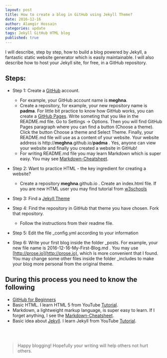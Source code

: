 ```yaml
---
layout: post
title: How to create a blog in GitHub using Jekyll Theme?
date: 2016-12-16
author: Alamgir Hossain
categories: update
tags: Jekyll GitHub HTML blog
published: true
---
```


I will describe, step by step, how to build a blog  powered by Jekyll, a fantastic static website generator which is easily maintainable. I will also describe how to host your Jekyll site, for free, in a GitHub repository.

## Steps:

- Step 1: Create a [GitHub](https://github.com/) account.
  - For example, your GitHub account name is **meghna**.
  - Create a repository, for example, your new repository name is **padma**. For little bit practice to know how GitHub works, you can create a [GitHub Pages](https://pages.github.com/). Write someting that you like in the README.md file. Go to Settings -> Options. Then you will find GitHub Pages paragraph where you can find a button (Choose a theme). Click the button Choose a theme and Select Theme. Finally, your README.md file will use as a content of your website. Your website address is http://**meghna**.github.io/**padma** . Yes, anyone can view your website and finally you created a website in GitHub!   
  - For writing README.md file you may learn Markdown which is super easy. You may see [Markdown-Cheatsheet](https://github.com/adam-p/markdown-here/wiki/Markdown-Cheatsheet).

- Step 2: Want to practice HTML - the key ingredient for creating a website?  
  - Create a repository **meghna**.github.io . Create an index.html file. If you are new HTML user you may find tutorial from [w3schools](http://www.w3schools.com/html/) 

- Step 3: Find a [Jekyll Theme](https://jekyllthemes.io/)

- Step 4: Find the repository in GitHub that theme you have chosen. Fork that repository.
  - Follow the instructions from their readme file.

- Step 5: Edit the file _config.yml according to your information

- Step 6: Write your first blog inside the folder _posts. For example, your new file name is 2016-12-16-My-First-Blog.md . You may use [http://prose.io](http://prose.io), which is more convenient that I found. You may change some other files inside the folder _includes to make your blog more personal from the original theme.

## During this process you need to know the following
- [GitHub for Beginners](https://guides.github.com/activities/hello-world/) 
- Basic HTML. I learn HTML 5 from YouTube [Tutorial](https://www.youtube.com/playlist?list=PL1A2CSdiySGIlme1vVXbXBZpK1aDb4TBG).
- Markdown, a lightweight markup language, is super easy to learn. If I forget anything, I see the [Markdown-Cheatsheet](https://github.com/adam-p/markdown-here/wiki/Markdown-Cheatsheet).
- Basic idea about [Jekyll](https://jekyllrb.com/). I learn Jekyll from YouTube [Tutorial](https://www.youtube.com/playlist?list=PLWjCJDeWfDdfVEcLGAfdJn_HXyM4Y7_k-). 
<br>
<br>

> Happy blogging! Hopefully your writing will help others not hurt others.
